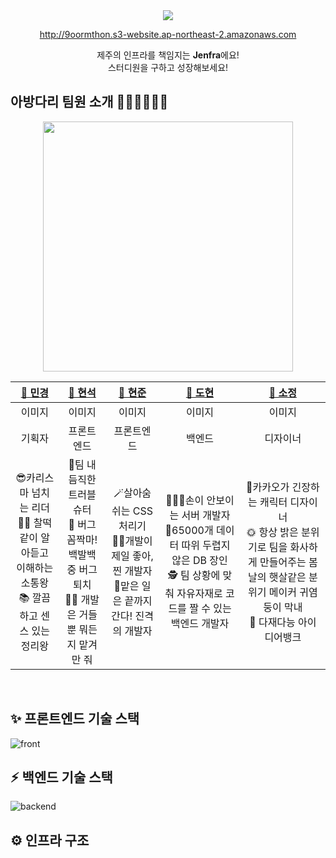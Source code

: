 <div align=center><img src="https://user-images.githubusercontent.com/56211193/202861953-357a598b-689c-4cc8-b7ab-c8298a5eb935.png">
  
http://9oormthon.s3-website.ap-northeast-2.amazonaws.com
  
  제주의 인프라를 책임지는 <strong>Jenfra</strong>에요!<br/>스터디원을 구하고 성장해보세요! 
</div>

## 아방다리 팀원 소개 👩🏻‍💻🧑🏻‍💻

<div align=center>
<img src="https://user-images.githubusercontent.com/56211193/202860895-b972c28c-65c5-4e57-aeba-600839c84848.jpg" height="400"/>

  
|                                              [🍊 민경](https://github.com/mkchoi-pm)                                               |                                              [🍊 현석](https://github.com/chucoding)                                               |                                               [🍊 현준](https://github.com/JadeHyun)                                                |                                               [🍊 도현](https://github.com/DHAPARK)                                               |                                          [🍊 소정](https://github.com/thesojungkim)                                           |
| :-------------------------------------------------------------------------------------------------------------------------------------: | :-------------------------------------------------------------------------------------------------------------------------------: | :-------------------------------------------------------------------------------------------------------------------------------: | :-------------------------------------------------------------------------------------------------------------------------------: | :------------------------------------------------------------------------------------------------------------------------: |
|이미지|이미지|이미지|이미지|이미지|
|기획자|프론트엔드|프론트엔드|백엔드|디자이너|
|😎카리스마 넘치는 리더<br/>🙋‍♀️ 찰떡같이 알아듣고 이해하는 소통왕<br/>📚 깔끔하고 센스 있는 정리왕<br />|🔫팀 내 듬직한 트러블 슈터<br/>🎯 버그 꼼짝마! 백발백중 버그 퇴치<br/>👩‍💻 개발은 거들 뿐 뭐든지 맡겨만 줘 |🪄살아숨쉬는 CSS 처리기<br/>👩‍💻개발이 제일 좋아, 찐 개발자<br/>🚗맡은 일은 끝까지 간다! 진격의 개발자|🏃🏻‍♂️손이 안보이는 서버 개발자<br/> 🎢65000개 데이터 따위 두렵지 않은 DB 장인<br/> 🕵️‍ 팀 상황에 맞춰 자유자재로 코드를 짤 수 있는 백엔드 개발자|🍒카카오가 긴장하는 캐릭터 디자이너<br/>🌞 항상 밝은 분위기로 팀을 화사하게 만들어주는 봄날의 햇살같은 분위기 메이커 귀염둥이 막내<br/>🧠 다재다능 아이디어뱅크|

<br>
</div>

## ✨ 프론트엔드 기술 스택 
![front](https://user-images.githubusercontent.com/56211193/202865016-24570b83-3c19-41a8-ab8f-81bd93df096b.png)

## ⚡️ 백엔드 기술 스택 
![backend](https://user-images.githubusercontent.com/56211193/202865022-be625db1-1528-4e45-9d49-2b5586828a0e.png)

## ⚙️ 인프라 구조

